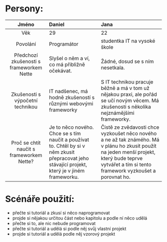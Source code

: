 # Persony:
|    Jméno   | Daniel | Jana |
|    :---:   | :---   | :--- |
|     Věk    |   29   |  22  |
|  Povolání  | 	Programátor | studentka IT na vysoké škole |
| Předchozí zkušenosti s frameworkem Nette | Slyšel o něm a ví, co má přibližně očekávat. | Žádné, dosud se s ním nesetkala. |
| Zkušenosti s výpočetní technikou | IT nadšenec, má hodně zkušeností s různými webovými frameworky | S IT technikou pracuje běžně a má v tom už nějakou praxi, ale pořád se učí novým věcem. Má zkušenosti s několika nejznámějšími frameworky. |
| Proč se chtít naučit s frameworkem Nette? | Je to něco nového. Chce se s tím naučit a používat to. Chtěl by si v něm zkusit přepracovat jeho stávající projekt, který je v jiném frameworku. | Čistě ze zvědavosti chce vyzkoušet něco nového a ne až tak známého. Má v plánu ho zkusit použít na jeden menší projekt, který bude teprve vytvářet a tím si tento framework vyzkoušet a porovnat ho. |

# Scénáře použití: 
- přečte si tutoriál a zkusí si něco naprogramovat                                                                                                                                 
- projde si nějakou určitou část nebo kapitolu a podle ní něco udělá                                                                                                               
- přečte si to, ale nic nebude programovat                                                                                                                                         
- přečte si tutoriál a udělá si podle něj svůj vlastní projekt 
- projde si tutoriál a udělá podle něj vzorový projekt
